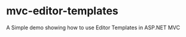 mvc-editor-templates
====================

A Simple demo showing how to use Editor Templates in ASP.NET MVC
